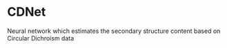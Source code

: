 # CDNet
Neural network which estimates the secondary structure content based on Circular Dichroism data
